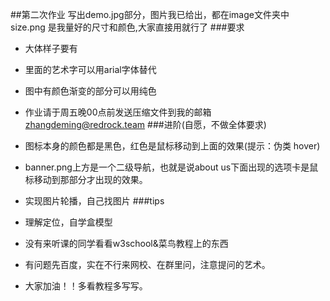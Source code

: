 ##第二次作业
写出demo.jpg部分，图片我已给出，都在image文件夹中   size.png 是我量好的尺寸和颜色,大家直接用就行了
###要求

- 大体样子要有
- 里面的艺术字可以用arial字体替代

 - 图中有颜色渐变的部分可以用纯色
 - 作业请于周五晚00点前发送压缩文件到我的邮箱 zhangdeming@redrock.team
###进阶(自愿，不做全体要求)
- 图标本身的颜色都是黑色，红色是鼠标移动到上面的效果(提示：伪类 hover)
- banner.png上方是一个二级导航，也就是说about us下面出现的选项卡是鼠标移动到那部分才出现的效果。
 - 实现图片轮播，自己找图片 
###tips
 - 理解定位，自学盒模型
 - 没有来听课的同学看看w3school&菜鸟教程上的东西
 - 有问题先百度，实在不行来网校、在群里问，注意提问的艺术。
 - 大家加油！！多看教程多写写。

